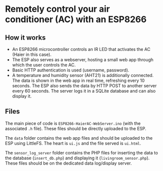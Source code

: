 # Remotely control your air conditioner (AC) with an ESP8266

## How it works
- An ESP8266 microcontroller controls an IR LED that activates the AC (Haier in this case).
- The ESP also serves as a webserver, hosting a small web app through which the user controls the AC.
- Basic HTTP authentication is used (username, password).
- A temperature and humidity sensor (AHT21) is additionally connected. The data is shown in the web app in real time, refreshing every 10 seconds. The ESP also sends the data by HTTP POST to another server every 60 seconds. The server logs it in a SQLite database and can also display it.

## Files
The main piece of code is `ESP8266-HaierAC-WebServer.ino` (with the associated `.h` file). These files should be directly uploaded to the ESP.

The `data` folder contains the web app files and should be uploaded to the ESP using LittleFS. The heart is `ui.js` and the file served is `ui.html`. 

The `sensor_log_server` folder contains the PHP files for inserting the data to the database (`insert_db.php`) and displaying it (`livingroom_sensor.php`). These files should be on the dedicated data log/display server.
